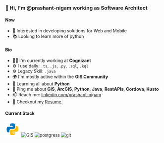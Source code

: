 ### 👋 Hi, I'm @prashant-nigam working as Software Architect

#### Now

- 👀 Interested in developing solutions for Web and Mobile
- :books: Looking to learn more of python

#### Bio

- :man_technologist: I'm currently working at **Cognizant**
- ⚙️ I use daily: `.ts`, `.js`, `.py`, `.sql`, `.kql`
- ⚙️ Legacy Skill: `.java`
- 🌍 I'm mostly active within the **GIS Community**
- 🌱 Learning all about **Python**
- 💬 Ping me about **GIS**, **ArcGIS**, **Python**, **Java**, **RestAPIs**, **Cordova**, **Kusto**
- 📫 Reach me: [linkedin.com/prashant-nigam](https://www.linkedin.com/in/prashant-nigam/)
- 📝 Checkout my [Resume](files/resume.pdf).

#### Current Stack

<img height="48" src="img/python.svg" alt="python"> 
<img height="48" src="img/gis.svg" alt="GIS"> 
<img height="48" src="img/postgresql-original.svg" alt="postgress"> 
<!-- <img height="48" src="img/docker-original.svg" alt="Docker"> -->
<!-- <img height="48" src="img/linux-original.svg" alt="linux"> -->
<!-- <img height="48" src="img/nginx-original.svg" alt="nginx"> -->
<!--<img height="48" src="img/pytest-original.svg" alt="pytest"> -->
<img height="48" src="img/git-original.svg" alt="git"> 
<!-- <img height="48" src="img/react-original.svg" alt="react"> -->
<!---
prashant-nigam/prashant-nigam is a ✨ special ✨ repository because its `README.md` (this file) appears on your GitHub profile.
You can click the Preview link to take a look at your changes.
--->
